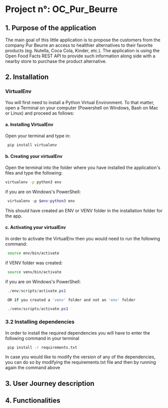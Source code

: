 # Project n°: OC_Pur_Beurre

## 1. Purpose of the application

The main goal of this little application is to propose the customers from the company Pur Beurre an access to healthier alternatives to their favorite products (eg. Nutella, Coca Cola, Kinder, etc.).
The application is using the Open Food Facts REST API to provide such information along side with a nearby store to purchase the product alternative.
  
## 2. Installation

### VirtualEnv

 You will first need to install a Python Virtual Environment.
 To that matter, open a Terminal on your computer (Powershell on Windows, Bash on Mac or Linux) and proceed as follows:

#### a. Installing VirtualEnv

Open your terminal and type in:

```bash
 pip install virtualenv
```

#### b. Creating your virtualEnv

Open the terminal into the folder where you have installed the application's files and type the following:

```bash
virtualenv -p python3 env
```

if you are on Windows's PowerShell:

```powershell
 virtualenv -p $env:python3 env
```

This should have created an ENV or VENV folder in the installation folder for the app.

#### c. Activating your virtualEnv

 In order to activate the VirtualEnv then you would need to run the following command:

```bash
 source env/bin/activate
```

if VENV folder was created:

```bash
 source venv/bin/activate
```

if you are on Windows's PowerShell:

```powershell
 ./env/scripts/activate.ps1

 OR if you created a 'venv' folder and not an 'env' folder

 ./venv/scripts/activate.ps1
```

### 3.2 Installing dependencies

In order to install the required dependencies you will have to enter the following command in your terminal

```bash
 pip install -r requirements.txt
 ```

 In case you would like to modify the version of any of the dependencies, you can do so by modifying the requirements.txt file and then by running again the command above

## 3. User Journey description

## 4. Functionalities
